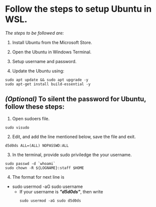 # Follow the steps to setup Ubuntu in WSL.

*The steps to be followed are:*

1. Install Ubuntu from the Microsoft Store.

2. Open the Ubuntu in Windows Terminal.

3. Setup username and password.

4. Update the Ubuntu using:
```
sudo apt update && sudo apt upgrade -y
sudo apt-get install build-essential -y
```

## ***(Optional)*** To silent the password for Ubuntu, follow these steps:

1. Open sudoers file.
```
sudo visudo
```

2. Edit, and add the line mentioned below, save the file and exit.
```
d5d0ds ALL=(ALL) NOPASSWD:ALL
```

3. In the terminal, provide sudo priviledge the your username.
```
sudo passwd -d `whoami`
sudo chown -R ${LOGNAME}:staff $HOME
```

4. The format for next line is 
- sudo usermod -aG sudo username
    - If your username is ***"d5d0ds"***, then write 
        ```
        sudo usermod -aG sudo d5d0ds
        ```